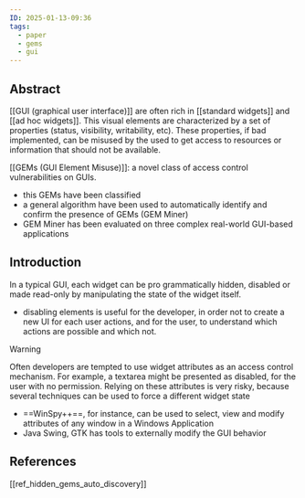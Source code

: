 ```yaml
---
ID: 2025-01-13-09:36
tags:
  - paper
  - gems
  - gui
---
```

## Abstract

[[GUI (graphical user interface)]] are often rich in [[standard widgets]] and [[ad hoc widgets]]. This visual elements are characterized by a set of properties (status, visibility, writability, etc). These properties, if bad implemented, can be misused by the used to get access to resources or information that should not be available.

[[GEMs (GUI Element Misuse)]]: a novel class of access control vulnerabilities on GUIs.
- this GEMs have been classified
- a general algorithm have been used to automatically identify and confirm the presence of GEMs (GEM Miner)
- GEM Miner has been evaluated on three complex real-world GUI-based applications

## Introduction

In a typical GUI, each widget can be pro grammatically hidden, disabled or made read-only by manipulating the state of the widget itself.
- disabling elements is useful for the developer, in order not to create a new UI for each user actions, and for the user, to understand which actions are possible and which not.

> [!WARNING]
> Often developers are tempted to use widget attributes as an access control mechanism. For example, a textarea might be presented as disabled, for the user with no permission. Relying on these attributes is very risky, because several techniques can be used to force a different widget state

- ==WinSpy++==, for instance, can be used to select, view and modify attributes of any window in a Windows Application
- Java Swing, GTK has tools to externally modify the GUI behavior

## References
[[ref_hidden_gems_auto_discovery]]